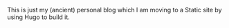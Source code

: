 This is just my (ancient) personal blog which I am moving to a Static site by using Hugo to build it.